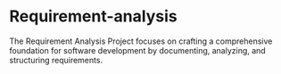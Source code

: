 # Requirement-analysis
The Requirement Analysis Project focuses on crafting a comprehensive foundation for software development by documenting, analyzing, and structuring requirements. 

